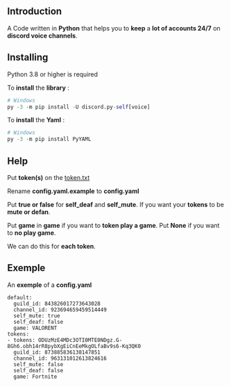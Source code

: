 ## Introduction
A Code written in **Python** that helps you to **keep** a **lot of accounts 24/7** on **discord voice channels**.

## Installing
Python 3.8 or higher is required

To **install** the **library** :
```py
# Windows
py -3 -m pip install -U discord.py-self[voice]
```
To **install** the **Yaml** :
```py
# Windows
py -3 -m pip install PyYAML
```


## Help
Put **token(s)** on the [token.txt](https://github.com/Slayyz/SelfStayInVoice/blob/main/token.txt)

Rename **config.yaml.example** to **config.yaml**

Put **true or false** for **self_deaf** and **self_mute**. If you want your **tokens** to be **mute or defan**.

Put **game** in **game** if you want to **token play a game**. Put **None** if you want to **no play game**.

We can do this for **each token**.

## Exemple
An **exemple** of a **config.yaml**
```
default:
  guild_id: 843826017273643028
  channel_id: 923694659459514449
  self_mute: true
  self_deaf: false
  game: VALORENT
tokens:
- tokens: ODUzMzE4MDc3OTI0MTE0NDgz.G-8Gh6.obh14rR8pybXgEiCnEeMkgOLfaBv9s6-Kq3QK0
  guild_id: 873885836138147851
  channel_id: 963131012613824616
  self_mute: false
  self_deaf: false
  game: Fortnite
```